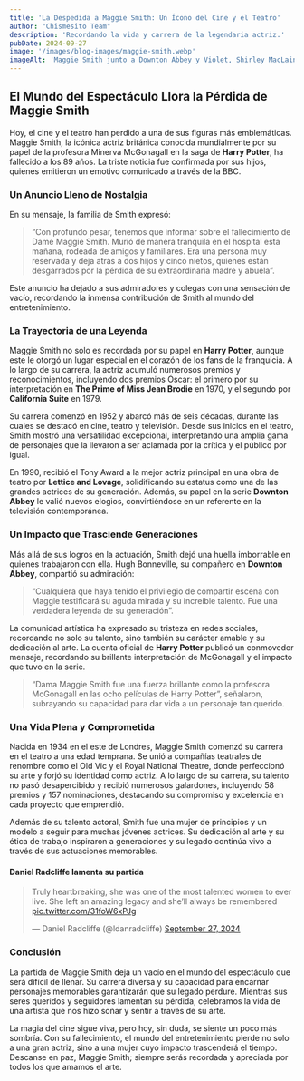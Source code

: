 ```yaml
---
title: 'La Despedida a Maggie Smith: Un Ícono del Cine y el Teatro'
author: "Chismesito Team"
description: 'Recordando la vida y carrera de la legendaria actriz.'
pubDate: 2024-09-27
image: '/images/blog-images/maggie-smith.webp'
imageAlt: 'Maggie Smith junto a Downton Abbey y Violet, Shirley MacLaine'
---
```


## El Mundo del Espectáculo Llora la Pérdida de Maggie Smith

Hoy, el cine y el teatro han perdido a una de sus figuras más emblemáticas. Maggie Smith, la icónica actriz británica conocida mundialmente por su papel de la profesora Minerva McGonagall en la saga de **Harry Potter**, ha fallecido a los 89 años. La triste noticia fue confirmada por sus hijos, quienes emitieron un emotivo comunicado a través de la BBC.

### Un Anuncio Lleno de Nostalgia

En su mensaje, la familia de Smith expresó: 
>“Con profundo pesar, tenemos que informar sobre el fallecimiento de Dame Maggie Smith. Murió de manera tranquila en el hospital esta mañana, rodeada de amigos y familiares. Era una persona muy reservada y deja atrás a dos hijos y cinco nietos, quienes están desgarrados por la pérdida de su extraordinaria madre y abuela”. 

Este anuncio ha dejado a sus admiradores y colegas con una sensación de vacío, recordando la inmensa contribución de Smith al mundo del entretenimiento.

### La Trayectoria de una Leyenda

Maggie Smith no solo es recordada por su papel en **Harry Potter**, aunque este le otorgó un lugar especial en el corazón de los fans de la franquicia. A lo largo de su carrera, la actriz acumuló numerosos premios y reconocimientos, incluyendo dos premios Óscar: el primero por su interpretación en **The Prime of Miss Jean Brodie** en 1970, y el segundo por **California Suite** en 1979.

Su carrera comenzó en 1952 y abarcó más de seis décadas, durante las cuales se destacó en cine, teatro y televisión. Desde sus inicios en el teatro, Smith mostró una versatilidad excepcional, interpretando una amplia gama de personajes que la llevaron a ser aclamada por la crítica y el público por igual. 

En 1990, recibió el Tony Award a la mejor actriz principal en una obra de teatro por **Lettice and Lovage**, solidificando su estatus como una de las grandes actrices de su generación. Además, su papel en la serie **Downton Abbey** le valió nuevos elogios, convirtiéndose en un referente en la televisión contemporánea.

### Un Impacto que Trasciende Generaciones

Más allá de sus logros en la actuación, Smith dejó una huella imborrable en quienes trabajaron con ella. Hugh Bonneville, su compañero en **Downton Abbey**, compartió su admiración: 
>“Cualquiera que haya tenido el privilegio de compartir escena con Maggie testificará su aguda mirada y su increíble talento. Fue una verdadera leyenda de su generación”.

La comunidad artística ha expresado su tristeza en redes sociales, recordando no solo su talento, sino también su carácter amable y su dedicación al arte. La cuenta oficial de **Harry Potter** publicó un conmovedor mensaje, recordando su brillante interpretación de McGonagall y el impacto que tuvo en la serie. 
>“Dama Maggie Smith fue una fuerza brillante como la profesora McGonagall en las ocho películas de Harry Potter”, señalaron, subrayando su capacidad para dar vida a un personaje tan querido.

### Una Vida Plena y Comprometida

Nacida en 1934 en el este de Londres, Maggie Smith comenzó su carrera en el teatro a una edad temprana. Se unió a compañías teatrales de renombre como el Old Vic y el Royal National Theatre, donde perfeccionó su arte y forjó su identidad como actriz. A lo largo de su carrera, su talento no pasó desapercibido y recibió numerosos galardones, incluyendo 58 premios y 157 nominaciones, destacando su compromiso y excelencia en cada proyecto que emprendió.

Además de su talento actoral, Smith fue una mujer de principios y un modelo a seguir para muchas jóvenes actrices. Su dedicación al arte y su ética de trabajo inspiraron a generaciones y su legado continúa vivo a través de sus actuaciones memorables.

#### Daniel Radcliffe lamenta su partida

<blockquote class="twitter-tweet"><p lang="en" dir="ltr">Truly heartbreaking, she was one of the most talented women to ever live. She left an amazing legacy and she’ll always be remembered <a href="https://t.co/31foW6xPJg">pic.twitter.com/31foW6xPJg</a></p>&mdash; Daniel Radcliffe (@ldanradcliffe) <a href="https://twitter.com/ldanradcliffe/status/1839663356631712253?ref_src=twsrc%5Etfw">September 27, 2024</a></blockquote>
<script async src="https://platform.twitter.com/widgets.js" charset="utf-8"></script>

### Conclusión

La partida de Maggie Smith deja un vacío en el mundo del espectáculo que será difícil de llenar. Su carrera diversa y su capacidad para encarnar personajes memorables garantizarán que su legado perdure. Mientras sus seres queridos y seguidores lamentan su pérdida, celebramos la vida de una artista que nos hizo soñar y sentir a través de su arte.

La magia del cine sigue viva, pero hoy, sin duda, se siente un poco más sombría. Con su fallecimiento, el mundo del entretenimiento pierde no solo a una gran actriz, sino a una mujer cuyo impacto trascenderá el tiempo. Descanse en paz, Maggie Smith; siempre serás recordada y apreciada por todos los que amamos el arte.